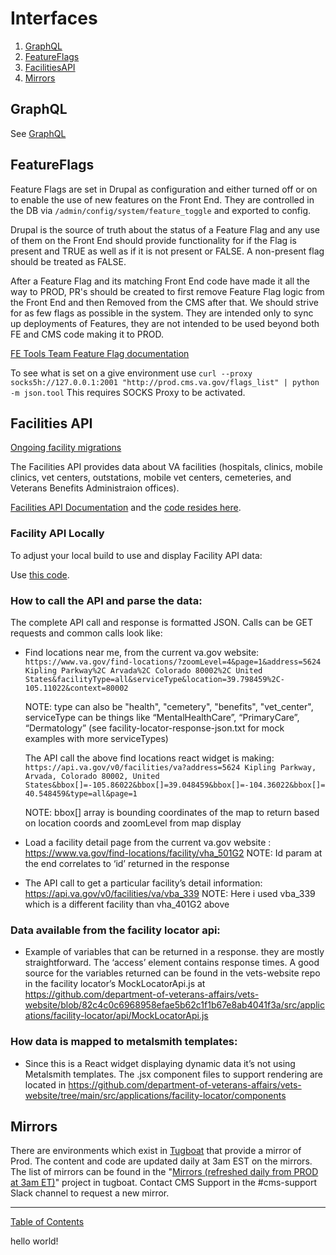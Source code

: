 # Interfaces

1. [GraphQL](graph_ql.md)
1. [FeatureFlags](#featureflags)
1. [FacilitiesAPI](#facilities-api)
1. [Mirrors](#mirrors)

## GraphQL

See [GraphQL](graph_ql.md)

## FeatureFlags

Feature Flags are set in Drupal as configuration and either turned off or on to enable the use of new features on the Front End.  They are controlled in the DB via `/admin/config/system/feature_toggle` and exported to config.

Drupal is the source of truth about the status of a Feature Flag and any use of them on the Front End should provide functionality for if the Flag is present and TRUE as well as if it is not present or FALSE.  A non-present flag should be treated as FALSE.

After a Feature Flag and its matching Front End code have made it all the way to PROD, PR's should be created to first remove Feature Flag logic from the Front End and then Removed from the CMS after that.  We should strive for as few flags as possible in the system.  They are intended only to sync up deployments of Features, they are not intended to be used beyond both FE and CMS code making it to PROD.

[FE Tools Team Feature Flag documentation](https://github.com/department-of-veterans-affairs/vspwiki/blob/master/frontend/pages/platform/tools/feature-toggles.md#testing-cms-feature-toggles)

To see what is set on a give environment use
`curl --proxy socks5h://127.0.0.1:2001 "http://prod.cms.va.gov/flags_list" | python -m json.tool`   This requires SOCKS Proxy to be activated.

## Facilities API

[Ongoing facility migrations](../migrations-facility.md)

The Facilities API provides data about VA facilities (hospitals, clinics, mobile clinics, vet centers, outstations, mobile vet centers, cemeteries, and Veterans Benefits Administraion offices).

[Facilities API Documentation](https://developer.va.gov/explore/facilities/docs/facilities) and the [code resides here](https://github.com/department-of-veterans-affairs/lighthouse-facilities).

### Facility API Locally

To adjust your local build to use and display Facility API data:

Use [this code](migrations-facility.md#migration-settings-settingslocalphp).

### How to call the API and parse the data:

The complete API call and response is formatted JSON. Calls can be GET requests
and common calls look like:

* Find locations near me, from the current va.gov website: `https://www.va.gov/find-locations/?zoomLevel=4&page=1&address=5624 Kipling Parkway%2C Arvada%2C Colorado 80002%2C United States&facilityType=all&serviceType&location=39.798459%2C-105.11022&context=80002`

  NOTE: type can also be "health", "cemetery", "benefits", "vet_center", serviceType can be things like “MentalHealthCare”, “PrimaryCare”, “Dermatology” (see facility-locator-response-json.txt for mock examples with more serviceTypes)

  The API call the above find locations react widget is making: `https://api.va.gov/v0/facilities/va?address=5624 Kipling Parkway, Arvada, Colorado 80002, United States&bbox[]=-105.86022&bbox[]=39.048459&bbox[]=-104.36022&bbox[]=40.548459&type=all&page=1`

  NOTE: bbox[] array is bounding coordinates of the map to return based on location coords and zoomLevel from map display

* Load a facility detail page from the current va.gov website : https://www.va.gov/find-locations/facility/vha_501G2
  NOTE: Id param at the end correlates to ‘id’ returned in the response

* The API call to get a particular facility’s detail information: https://api.va.gov/v0/facilities/va/vba_339
  NOTE: Here i used vba_339 which is a different facility than vha_401G2 above

### Data available from the facility locator api:

* Example of variables that can be returned in a response. they are mostly straightforward. The ‘access’ element contains response times. A good source for the variables returned can be found in the vets-website repo in the facility locator’s MockLocatorApi.js at https://github.com/department-of-veterans-affairs/vets-website/blob/82c4c0c6968958efae5b62c1f1b67e8ab4041f3a/src/applications/facility-locator/api/MockLocatorApi.js

### How data is mapped to metalsmith templates:

* Since this is a React widget displaying dynamic data it’s not using Metalsmith templates. The .jsx component files to support rendering are located in https://github.com/department-of-veterans-affairs/vets-website/tree/main/src/applications/facility-locator/components

## Mirrors

There are environments which exist in [Tugboat](tugboat.md) that provide a mirror of Prod.  The content and code are updated daily at 3am EST on the mirrors.  The list of mirrors can be found in the "[Mirrors (refreshed daily from PROD at 3am ET)](https://tugboat.vfs.va.gov/6042eeed6a89945a99399d3d)" project in tugboat.  Contact CMS Support in the #cms-support Slack channel to request a new mirror.

----

[Table of Contents](../README.md)

hello world!
